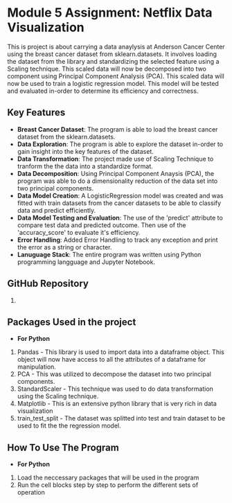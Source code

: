 # Module 5 Assignment: Netflix Data Visualization

This is project is about carrying a data anaylysis at Anderson Cancer Center using the breast cancer dataset from sklearn.datasets. It involves loading the dataset from the library and standardizing the selected feature using a Scaling technique. This scaled data will now be decomposed into two component using Principal Component Analysis (PCA). This scaled data will now be used to train a logistic regression model. This model will be tested and evaluated in-order to determine its efficiency and correctness.


## Key Features

- **Breast Cancer Dataset**: The program is able to load the breast cancer dataset from the sklearn.datasets.
- **Data Exploration**: The program is able to explore the dataset in-order to gain insight into the key features of the dataset.
- **Data Transformation**: The project made use of Scaling Technique to tranform the the data into a standardize format.
- **Data Decomposition**: Using Principal Component Anaysis (PCA), the program was able to do a dimensionality reduction of the data set into two principal components.
- **Data Model Creation**: A LogisticRegression model was created and was fitted with train datasets from the cancer datasets to be able to classify data and predict efficiently. 
- **Data Model Testing and Evaluation**: The use of the 'predict' attribute to compare test data and predicted outcome. Then use of the 'accuracy_score' to evaluate it's efficiency.
- **Error Handling**: Added Error Handling to track any exception and print the error as a string or character.
- **Lanuguage Stack**: The entire program was written using Python programming langguage and Jupyter Notebook.

## GitHub Repository
1. 


## Packages Used in the project
- **For Python**
1. Pandas - This library is used to import data into a dataframe object. This object will now have access to all the attributes of a dataframe for manipulation.
2. PCA - This was utilized to decompose the dataset into two principal components.
3. StandardScaler - This technique was used to do data transformation using the Scaling technique.
4. Matplotlib - This is an extensive python library that is very rich in data visualization 
5. train_test_split - The dataset was splitted into test and train dataset to be used to fit the the regression model.


## How To Use The Program
- **For Python**
1. Load the neccessary packages that will be used in the program
2. Run the cell blocks step by step to perform the different sets of operation
